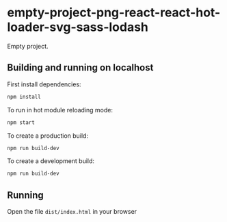 # empty-project-png-react-react-hot-loader-svg-sass-lodash

Empty project.

## Building and running on localhost

First install dependencies:

```sh
npm install
```

To run in hot module reloading mode:

```sh
npm start
```

To create a production build:

```sh
npm run build-dev
```

To create a development build:

```sh
npm run build-dev
```

## Running

Open the file `dist/index.html` in your browser

